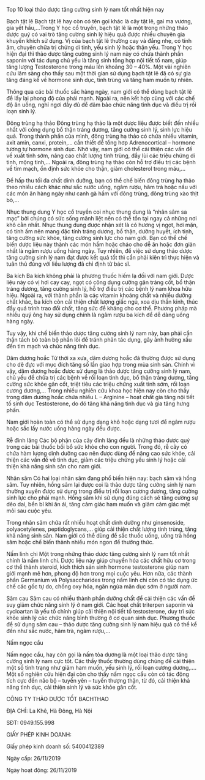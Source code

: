 Top 10 loại thảo dược tăng cường sinh lý nam tốt nhất hiện nay

Bạch tật lê Bạch tật lê hay còn có tên gọi khác là cây tật lê, gai ma vương, gia yết hầu,…Trong Y học cổ truyền, bạch tật lê là một trong những thảo dược quý có vai trò tăng cường sinh lý hiệu quả được nhiều chuyên gia khuyến khích sử dụng. Vị của bạch tật lê thường cay và đắng nhẹ, có tính âm, chuyên chữa trị chứng di tinh, yếu sinh lý hoặc thận yếu.
Trong Y học hiện đại thì thảo dược tăng cường sinh lý nam này có chứa thành phần saponin với tác dụng chủ yếu là tăng sinh tổng hợp nội tiết tố nam, giúp tăng lượng Testosterone trong máu lên khoảng 30 – 40%. Một vài nghiên cứu lâm sàng cho thấy sau một thời gian sử dụng bạch tật lê đã có sự gia tăng đáng kể về hormone sinh dục, tinh trùng và tăng ham muốn tự nhiên.

Thông qua các bài thuốc sắc hàng ngày, nam giới có thể dùng bạch tật lê để lấy lại phong độ của phái mạnh. Ngoài ra, nên kết hợp cùng với các chế độ ăn uống, nghỉ ngơi đầy đủ để đảm bảo chức năng tình dục và điều trị rối loạn sinh lý.

Đông trùng hạ thảo Đông trùng hạ thảo là một dược liệu được biết đến nhiều nhất với công dụng bổ thận tráng dương, tăng cường sinh lý, sinh lực hiệu quả. Trong thành phần của mình, đông trùng hạ thảo có chứa nhiều vitamin, axit amin, canxi, protein,… cần thiết để tổng hơp Adrenocortical – hormone tương tự hormone sinh dục. Nhờ vậy, nam giới có thể cải thiện các vấn đề về xuất tinh sớm, nâng cao chất lượng tinh trùng, đẩy lùi các triệu chứng di tinh, mộng tinh,…
Ngoài ra, đông trùng hạ thảo còn hỗ trợ điều trị các bệnh về tim mạch, ổn định sức khỏe cho thận, giảm cholesterol trong máu,…

Để hấp thu tối đa chất dinh dưỡng, bạn có thể chế biến đông trùng hạ thảo theo nhiều cách khác như sắc nước uống, ngâm rượu, hãm trà hoặc nấu với các món ăn hàng ngày như canh gà hầm với đông trùng, đông trùng xào thịt bò,…

Nhục thung dung Y học cổ truyền coi nhục thung dung là “nhân sâm sa mạc” bởi chúng có sức sống mãnh liệt nên có thể tồn tại ngay cả những nơi khô cằn nhất. Nhục thung dung được nhận xét là có hương vị ngọt, hơi mặn, có tính ấm nên mang đặc tính tráng dương, bổ thận, dưỡng huyết, ích tinh, tăng cường sức khỏe, tăng cường sinh lực cho nam giới. Bạn có thể chế biến dược liệu này thành các món hầm hoặc cháo cho dễ ăn hoặc đơn giản nhất là ngâm rượu uống hàng ngày. Tuy nhiên, để việc sử dụng thảo dược tăng cường sinh lý nam đạt được kết quả tốt thì cần phải kiên trì thực hiện và tuân thủ đúng với liều lượng đã chỉ định từ bác sĩ.

Ba kích Ba kích không phải là phương thuốc hiếm lạ đối với nam giới. Dược liệu này có vị hơi cay cay, ngọt có công dụng cường gân tráng cốt, bổ thận tráng dương, tăng cường sinh lý, hỗ trợ điều trị các bệnh lý nam khoa hữu hiệu. Ngoài ra, với thành phần là các vitamin khoáng chất và nhiều dưỡng chất khác, ba kích còn cải thiện chất lượng giấc ngủ, xoa dịu thần kinh, thúc đẩy quá trình trao đổi chất, tăng sức đề kháng cho cơ thể. Phương pháp mà nhiều quý ông hay sử dụng chính là ngâm rượu ba kích để dễ dàng uống hàng ngày.

Tuy vậy, khi chế biến thảo dược tăng cường sinh lý nam này, bạn phải cẩn thận tách bỏ toàn bộ phần lõi để tránh phản tác dụng, gây ảnh hưởng xấu đến tim mạch và chức năng tình dục.

Dâm dương hoắc Từ thời xa xưa, dâm dương hoắc đã thường được sử dụng cho dê đực với mục đích tăng số lần giao hợp trong mùa sinh sản. Chính vì vậy, dâm dương hoắc được sử dụng là thảo dược tăng cường sinh lý nam, chủ yếu để chữa trị các bệnh về rối loạn tình dục, bổ thận tráng dương, tăng cường sức khỏe gân cốt, triệt tiêu các triệu chứng xuất tinh sớm, rối loạn cương dương,…
Trong nhiều nghiên cứu khoa học hiện nay còn cho thấy trong dâm dương hoắc chứa nhiều L – Arginine – hoạt chất gia tăng nội tiết tố sinh dục Testosterone, do đó tăng khả năng tình dục và gia tăng hưng phấn.

Nam giới hoàn toàn có thể sử dụng dạng khô hoặc dạng tươi để ngâm rượu hoặc sắc lấy nước uống hàng ngày đều được.

Rễ đinh lăng Các bộ phận của cây đinh lăng đều là những thảo dược quý trong các bài thuốc bồi bổ sức khỏe cho con người. Trong đó, rễ cây có chứa hàm lượng dinh dưỡng cao nên được dùng để nâng cao sức khỏe, cải thiện các vấn đề về tình dục, giảm các triệu chứng yếu sinh lý hoặc cải thiện khả năng sinh sản cho nam giới.

Nhân sâm Có hai loại nhân sâm đang phổ biến hiện nay: bạch sâm và hồng sâm. Tuy nhiên, hồng sâm lại được coi là thảo dược tăng cường sinh lý nam thường xuyên được sử dụng trong điều trị rối loạn cương dương, tăng cường sinh lực cho phái mạnh. Hồng sâm khi sử dụng đúng cách sẽ tăng cường sự dẻo dai, bền bỉ khi ân ái, tăng cảm giác ham muốn và giảm cảm giác mệt mỏi sau cuộc yêu.

Trong nhân sâm chứa rất nhiều hoạt chất dinh dưỡng như ginsenoside, polyacetylenes, peptidoglycans,… giúp cải thiện chất lượng tinh trùng, tăng khả năng sinh sản. Nam giới có thể dùng để sắc thuốc uống, uống trà hồng sâm hoặc chế biến thành nhiều món ngon để thưởng thức.

Nấm linh chi Một trong những thảo dược tăng cường sinh lý nam tốt nhất chính là nấm linh chi. Dược liệu này giúp chuyển hóa các chất hữu cơ trong cơ thể thành steroid, kích thích sản sinh hormone testosterone giúp nam giới mạnh mẽ hơn, phong độ hơn trong mọi cuộc yêu. Hơn nữa, các thành phần Germanium và Polysaccharides trong nấm linh chi còn có tác dụng ức chế các gốc tự do, chống oxy hóa, ngăn ngừa mãn dục sớm ở người nam.

Sâm cau Sâm cau có nhiều thành phần dưỡng chất để cải thiện các vấn đề suy giảm chức năng sinh lý ở nam giới. Các hoạt chất triterpen saponin và cycloartan là yếu tố chính giúp cải thiện nội tiết tố testosterone, duy trì sức khỏe sinh lý các chức năng bình thường ở cơ quan sinh dục. Phương thuốc để sử dụng sâm cau – thảo dược tăng cường sinh lý nam hiệu quả có thể kể đến như sắc nước, hãm trà, ngâm rượu,…

Nấm ngọc cẩu

Nấm ngọc cẩu, hay còn gọi là nấm tỏa dương là một loại thảo dược tăng cường sinh lý nam cực tốt. Các thầy thuốc thường dùng chúng để cải thiện một số tình trạng như giảm ham muốn, yếu sinh lý, rối loạn cương dương,…. Một số nghiên cứu hiện đại còn cho thấy nấm ngọc cẩu còn có tác động tích cực đến não bộ – tuyến yên – tuyến thượng thận, từ đó, cải thiện khả năng tình dục, cải thiện sinh lý và sức khỏe gân cốt.

CÔNG TY THẢO DƯỢC TỐT BACHTHAO

ĐỊA CHỈ: La Khê, Hà Đông, Hà Nội

SĐT: 0949.155.998

GIẤY PHÉP KINH DOANH:

Giấy phép kinh doanh số: 5400412389

Ngày cấp: 26/11/2019

Ngày hoạt động: 26/11/2019
